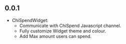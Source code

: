 ## 0.0.1

* ChiSpendWidget:
    - Communicate with ChiSpend Javascript channel.
    - Fully customize Widget theme and colour.
    - Add Max amount users can spend.
